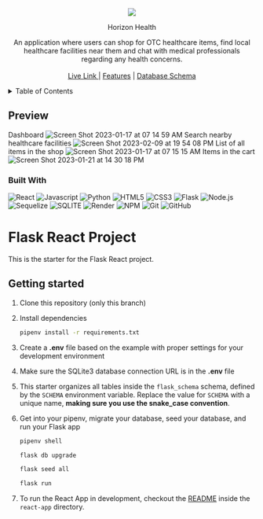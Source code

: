 
  
 <p align="center">


<br />
<div align="center">
<img src="https://i.pinimg.com/originals/8d/29/ef/8d29ef579d2a0b86886f53673a5324da.jpg" >


Horizon Health

An application where users can shop for OTC healthcare items, find local healthcare facilities near them and chat with medical professionals regarding any health concerns.
    <br />
    <br />
    <a href="https://horizon-health.onrender.com/"> Live Link </a>
    |
     <a href="https://github.com/jeremiahlu/Horizon-Health/wiki/Features">Features</a>
    |
    <a href="https://github.com/jeremiahlu/Horizon-Health/wiki/Database-Schema">Database Schema</a>
  </p>
</div>

<!-- TABLE OF CONTENTS -->
<details>
  <summary>Table of Contents</summary>
  <ol>
    <li>
      <a href="#about-the-project">Preview</a>
      <ul>
        <li><a href="#built-with">Built With</a></li>
      </ul>
    </li>
    <li>
      <a href="#getting-started">Getting Started</a>
    </li>
    <li><a href="#roadmap">Roadmap</a></li>
  </ol>
</details>

## Preview

Dashboard
![Screen Shot 2023-01-17 at 07 14 59 AM](https://user-images.githubusercontent.com/96208179/212896616-d354b678-5460-4d3a-a863-10defe2e03c8.png)
Search nearby healthcare facilities
![Screen Shot 2023-02-09 at 19 54 08 PM](https://user-images.githubusercontent.com/96208179/217972864-bb2fe833-1916-49b6-822a-5d9627628d57.png)
List of all items in the shop
![Screen Shot 2023-01-17 at 07 15 15 AM](https://user-images.githubusercontent.com/96208179/212896632-821e41b2-7c4b-48fd-b260-76b6fe949390.png)
Items in the cart
![Screen Shot 2023-01-21 at 14 30 18 PM](https://user-images.githubusercontent.com/96208179/213883956-d438c071-3d38-4175-a5fc-f4b7faedc28f.png)

### Built With

![React](https://img.shields.io/badge/-ReactJs-61DAFB?logo=react&logoColor=white&style=for-the-badge&logoWidth=30)
![Javascript](https://img.shields.io/badge/-Javascript-F7DF1E?logo=javascript&logoColor=white&style=for-the-badge&logoWidth=30)
![Python](https://img.shields.io/badge/-Python-366D9C?logo=Python&logoColor=white&style=for-the-badge&logoWidth=30)
![HTML5](https://img.shields.io/badge/-HTML5-E34F26?logo=html5&logoColor=white&style=for-the-badge&logoWidth=30)
![CSS3](https://img.shields.io/badge/-CSS3-1572B6?logo=css3&logoColor=white&style=for-the-badge&logoWidth=30)
![Flask](https://img.shields.io/badge/-Flask-020202?logo=flask&logoColor=white&style=for-the-badge&logoWidth=30)
![Node.js](https://img.shields.io/badge/-Node.js-339933?logo=node.js&logoColor=white&style=for-the-badge&logoWidth=30)
![Sequelize](https://img.shields.io/badge/-Sequelize-52B0E7?logo=sequelize&logoColor=white&style=for-the-badge&logoWidth=30)
![SQLITE](https://img.shields.io/badge/-Sqlite-003B57?logo=sqlite&logoColor=white&style=for-the-badge&logoWidth=30)
![Render](https://img.shields.io/badge/-Render-4351E8?logo=Render&logoColor=white&style=for-the-badge&logoWidth=30)
![NPM](https://img.shields.io/badge/-NPM-CB3837?logo=npm&logoColor=white&style=for-the-badge&logoWidth=30)
![Git](https://img.shields.io/badge/-Git-F05032?logo=git&logoColor=white&style=for-the-badge&logoWidth=30)
![GitHub](https://img.shields.io/badge/-GitHub-181717?logo=github&logoColor=white&style=for-the-badge&logoWidth=30)


# Flask React Project

This is the starter for the Flask React project.

## Getting started
1. Clone this repository (only this branch)

2. Install dependencies

      ```bash
      pipenv install -r requirements.txt
      ```

3. Create a **.env** file based on the example with proper settings for your
   development environment

4. Make sure the SQLite3 database connection URL is in the **.env** file

5. This starter organizes all tables inside the `flask_schema` schema, defined
   by the `SCHEMA` environment variable.  Replace the value for
   `SCHEMA` with a unique name, **making sure you use the snake_case
   convention**.

6. Get into your pipenv, migrate your database, seed your database, and run your Flask app

   ```bash
   pipenv shell
   ```

   ```bash
   flask db upgrade
   ```

   ```bash
   flask seed all
   ```

   ```bash
   flask run
   ```

7. To run the React App in development, checkout the [README](./react-app/README.md) inside the `react-app` directory.

